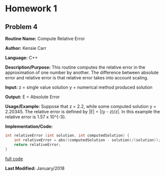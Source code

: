 # Homework 1
## Problem 4
**Routine Name:**           Compute Relative Error

**Author:** Kensie Carr

**Language:** C++

**Description/Purpose:** 
This routine computes the relative error in the approximation of one number by another. The difference between absolute error and relative error is that relative error takes into account scaling. 

**Input:**
z = single value solution
y = numerical method produced solution

**Output:** 
E = Absolute Error

**Usage/Example:**
Suppose that z = 2.2, while some computed solution y = 2.20345. The relative error is defined by |E| = |(y - z)/z|. In this example the relative error is 1.57 x 10^{-3}.

**Implementation/Code:** 
```c++
int relativeError (int solution, int computedSolution) {
    int relativeError = abs((computedSolution - solution)/(solution));
    return relativeError;
}
```
[full code](https://KensieCarr.github.io/Math-5620/SoftwareManual/relative_error.cpp)

**Last Modified:** January/2018
